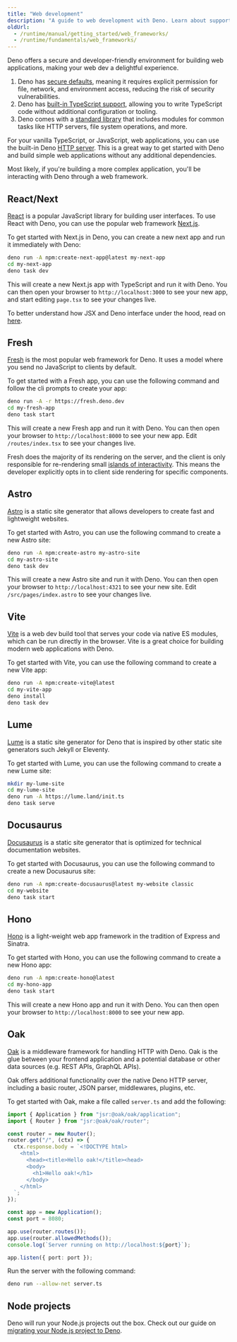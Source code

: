 ```yaml
---
title: "Web development"
description: "A guide to web development with Deno. Learn about supported frameworks like Fresh, Next.js, and Astro, along with built-in features for building modern web applications."
oldUrl:
  - /runtime/manual/getting_started/web_frameworks/
  - /runtime/fundamentals/web_frameworks/
---
```


Deno offers a secure and developer-friendly environment for building web
applications, making your web dev a delightful experience.

1. Deno has [secure defaults](/runtime/fundamentals/security/), meaning it
   requires explicit permission for file, network, and environment access,
   reducing the risk of security vulnerabilities.
2. Deno has [built-in TypeScript support](/runtime/fundamentals/typescript/),
   allowing you to write TypeScript code without additional configuration or
   tooling.
3. Deno comes with a [standard library](/runtime/fundamentals/standard_library/)
   that includes modules for common tasks like HTTP servers, file system
   operations, and more.

For your vanilla TypeScript, or JavaScript, web applications, you can use the
built-in Deno [HTTP server](/runtime/fundamentals/http_server/). This is a great
way to get started with Deno and build simple web applications without any
additional dependencies.

Most likely, if you're building a more complex application, you'll be
interacting with Deno through a web framework.

## React/Next

[React](https://reactjs.org/) is a popular JavaScript library for building user
interfaces. To use React with Deno, you can use the popular web framework
[Next.js](https://nextjs.org/).

To get started with Next.js in Deno, you can create a new next app and run it
immediately with Deno:

```sh
deno run -A npm:create-next-app@latest my-next-app
cd my-next-app
deno task dev
```

This will create a new Next.js app with TypeScript and run it with Deno. You can
then open your browser to `http://localhost:3000` to see your new app, and start
editing `page.tsx` to see your changes live.

To better understand how JSX and Deno interface under the hood, read on
[here](/runtime/reference/jsx/).

## Fresh

[Fresh](https://fresh.deno.dev/) is the most popular web framework for Deno. It
uses a model where you send no JavaScript to clients by default.

To get started with a Fresh app, you can use the following command and follow
the cli prompts to create your app:

```sh
deno run -A -r https://fresh.deno.dev
cd my-fresh-app
deno task start
```

This will create a new Fresh app and run it with Deno. You can then open your
browser to `http://localhost:8000` to see your new app. Edit `/routes/index.tsx`
to see your changes live.

Fresh does the majority of its rendering on the server, and the client is only
responsible for re-rendering small
[islands of interactivity](https://jasonformat.com/islands-architecture/). This
means the developer explicitly opts in to client side rendering for specific
components.

## Astro

[Astro](https://astro.build/) is a static site generator that allows developers
to create fast and lightweight websites.

To get started with Astro, you can use the following command to create a new
Astro site:

```sh
deno run -A npm:create-astro my-astro-site
cd my-astro-site
deno task dev
```

This will create a new Astro site and run it with Deno. You can then open your
browser to `http://localhost:4321` to see your new site. Edit
`/src/pages/index.astro` to see your changes live.

## Vite

[Vite](https://vitejs.dev/) is a web dev build tool that serves your code via
native ES modules, which can be run directly in the browser. Vite is a great
choice for building modern web applications with Deno.

To get started with Vite, you can use the following command to create a new Vite
app:

```sh
deno run -A npm:create-vite@latest
cd my-vite-app
deno install
deno task dev
```

## Lume

[Lume](https://lume.land/) is a static site generator for Deno that is inspired
by other static site generators such Jekyll or Eleventy.

To get started with Lume, you can use the following command to create a new Lume
site:

```sh
mkdir my-lume-site
cd my-lume-site
deno run -A https://lume.land/init.ts
deno task serve
```

## Docusaurus

[Docusaurus](https://docusaurus.io/) is a static site generator that is
optimized for technical documentation websites.

To get started with Docusaurus, you can use the following command to create a
new Docusaurus site:

```sh
deno run -A npm:create-docusaurus@latest my-website classic
cd my-website
deno task start
```

## Hono

[Hono](https://hono.dev) is a light-weight web app framework in the tradition of
Express and Sinatra.

To get started with Hono, you can use the following command to create a new Hono
app:

```sh
deno run -A npm:create-hono@latest
cd my-hono-app
deno task start
```

This will create a new Hono app and run it with Deno. You can then open your
browser to `http://localhost:8000` to see your new app.

## Oak

[Oak](https://jsr.io/@oak/oak) is a middleware framework for handling HTTP with
Deno. Oak is the glue between your frontend application and a potential database
or other data sources (e.g. REST APIs, GraphQL APIs).

Oak offers additional functionality over the native Deno HTTP server, including
a basic router, JSON parser, middlewares, plugins, etc.

To get started with Oak, make a file called `server.ts` and add the following:

```ts
import { Application } from "jsr:@oak/oak/application";
import { Router } from "jsr:@oak/oak/router";

const router = new Router();
router.get("/", (ctx) => {
  ctx.response.body = `<!DOCTYPE html>
    <html>
      <head><title>Hello oak!</title><head>
      <body>
        <h1>Hello oak!</h1>
      </body>
    </html>
  `;
});

const app = new Application();
const port = 8080;

app.use(router.routes());
app.use(router.allowedMethods());
console.log(`Server running on http://localhost:${port}`);

app.listen({ port: port });
```

Run the server with the following command:

```sh
deno run --allow-net server.ts
```

## Node projects

Deno will run your Node.js projects out the box. Check out our guide on
[migrating your Node.js project to Deno](/runtime/fundamentals/node/#migrating-from-node.js-to-deno).
